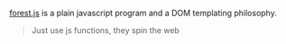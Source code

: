 [forest.js](http://mathchat.fr:8083/vv)
is a plain javascript program and 
a DOM templating philosophy.

> Just use js functions, they spin the web  
